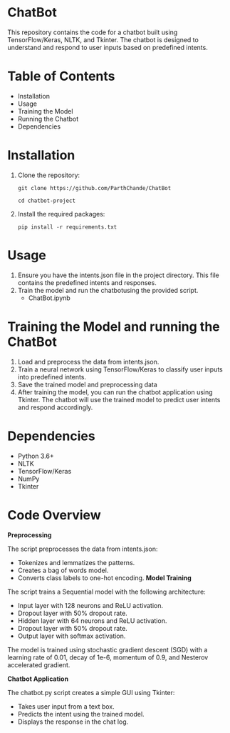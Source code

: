 # ChatBot
This repository contains the code for a chatbot built using TensorFlow/Keras, NLTK, and Tkinter. The chatbot is designed to understand and respond to user inputs based on predefined intents.
# Table of Contents
- Installation
- Usage
- Training the Model
- Running the Chatbot
- Dependencies
# Installation
1. Clone the repository:
   
   ``git clone https://github.com/ParthChande/ChatBot``
   
   ``cd chatbot-project``
3. Install the required packages:
   
   ``pip install -r requirements.txt``
# Usage
1. Ensure you have the intents.json file in the project directory. This file contains the predefined intents and responses.
2. Train the model and run the chatbotusing the provided script.
   - ChatBot.ipynb
# Training the Model and running the ChatBot
1. Load and preprocess the data from intents.json.
2. Train a neural network using TensorFlow/Keras to classify user inputs into predefined intents.
3. Save the trained model and preprocessing data
4. After training the model, you can run the chatbot application using Tkinter. The chatbot will use the trained model to predict user intents and respond accordingly.
# Dependencies
- Python 3.6+
- NLTK
- TensorFlow/Keras
- NumPy
- Tkinter
# Code Overview
__Preprocessing__

The script preprocesses the data from intents.json:

- Tokenizes and lemmatizes the patterns.
- Creates a bag of words model.
- Converts class labels to one-hot encoding.
__Model Training__

The script trains a Sequential model with the following architecture:

- Input layer with 128 neurons and ReLU activation.
- Dropout layer with 50% dropout rate.
- Hidden layer with 64 neurons and ReLU activation.
- Dropout layer with 50% dropout rate.
- Output layer with softmax activation.
  
The model is trained using stochastic gradient descent (SGD) with a learning rate of 0.01, decay of 1e-6, momentum of 0.9, and Nesterov accelerated gradient.

__Chatbot Application__

The chatbot.py script creates a simple GUI using Tkinter:

- Takes user input from a text box.
- Predicts the intent using the trained model.
- Displays the response in the chat log.

